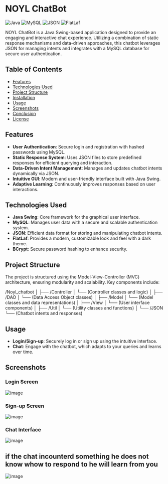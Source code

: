 # NOYL ChatBot

![Java](https://img.shields.io/badge/Java-ED8B00?style=for-the-badge&logo=java&logoColor=white)
![MySQL](https://img.shields.io/badge/MySQL-4479A1?style=for-the-badge&logo=mysql&logoColor=white)
![JSON](https://img.shields.io/badge/JSON-000000?style=for-the-badge&logo=json&logoColor=white)
![FlatLaf](https://img.shields.io/badge/FlatLaf-000000?style=for-the-badge&logo=FlatLaf&logoColor=white)

NOYL ChatBot is a Java Swing-based application designed to provide an engaging and interactive chat experience. Utilizing a combination of static response mechanisms and data-driven approaches, this chatbot leverages JSON for managing intents and integrates with a MySQL database for secure user authentication.

## Table of Contents

- [Features](#features)
- [Technologies Used](#technologies-used)
- [Project Structure](#project-structure)
- [Installation](#installation)
- [Usage](#usage)
- [Screenshots](#screenshots)
- [Conclusion](#conclusion)
- [License](#license)

## Features

- **User Authentication**: Secure login and registration with hashed passwords using MySQL.
- **Static Response System**: Uses JSON files to store predefined responses for efficient querying and interaction.
- **Data-Driven Intent Management**: Manages and updates chatbot intents dynamically via JSON.
- **Intuitive GUI**: Modern and user-friendly interface built with Java Swing.
- **Adaptive Learning**: Continuously improves responses based on user interactions.
## Technologies Used

- **Java Swing**: Core framework for the graphical user interface.
- **MySQL**: Manages user data with a secure and scalable authentication system.
- **JSON**: Efficient data format for storing and manipulating chatbot intents.
- **FlatLaf**: Provides a modern, customizable look and feel with a dark theme.
- **BCrypt**: Secure password hashing to enhance security.

## Project Structure

The project is structured using the Model-View-Controller (MVC) architecture, ensuring modularity and scalability. Key components include:

/Noyl_chatbot
│
├── /Controller
│   └── (Controller classes and logic)
│
├── /DAO
│   └── (Data Access Object classes)
│
├── /Model
│   └── (Model classes and data representations)
│
├── /View
│   └── (User interface components)
│
├── /Util
│   └── (Utility classes and functions)
│
└── /JSON
    └── (Chatbot intents and responses)



## Usage

- **Login/Sign-up**: Securely log in or sign up using the intuitive interface.
- **Chat**: Engage with the chatbot, which adapts to your queries and learns over time.

## Screenshots

### Login Screen
![image](https://github.com/user-attachments/assets/76cb4a2d-ebe3-4afa-9a91-7a290cff2723)


### Sign-up Screen
![image](https://github.com/user-attachments/assets/c1836107-dd01-46c1-82ae-a1d6d33f5100)


### Chat Interface
![image](https://github.com/user-attachments/assets/abf316dc-941f-4c3a-a28e-254b8f8f08a8)
## if the chat incounterd something he does not know whow to respond to he will learn from you 
![image](https://github.com/user-attachments/assets/e51fad37-9242-48ed-b303-ad33d7c9854d)


